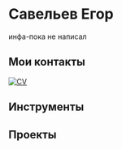 # Савельев Егор

инфа-пока не написал

## Мои контакты

<div id="badges">
  <a href="https://t.me/Pumchikk">
    <img src="https://img.shields.io/badge/Tg-white?style=for-the-badge&logo=telegram&logoColor=blue" alt="CV"/>
  </a>
</div>

## Инструменты



## Проекты